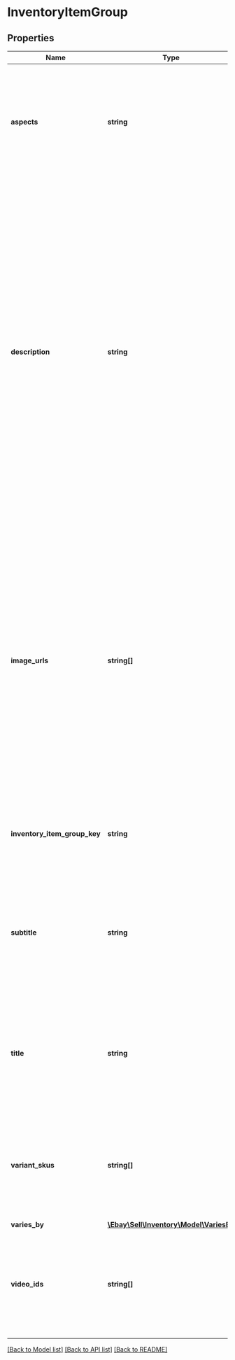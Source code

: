 # InventoryItemGroup

## Properties
Name | Type | Description | Notes
------------ | ------------- | ------------- | -------------
**aspects** | **string** | This is a collection of item specifics (aka product aspects) name-value pairs that are shared by all product variations within the inventory item group. Common aspects for the inventory item group are not immediately required upon creating an inventory item group, but these aspects will be required before the first offer of the group is published. Common aspects for a men&#x27;s t-shirt might be pattern and sleeve length. Below is an example of the proper JSON syntax to use when manually inputting item specifics. Note that one item specific name, such as &#x27;Features&#x27;, can have more than one value. If an item specific name has more than one value, each value is delimited with a comma.&lt;br&gt; &lt;pre&gt;&lt;code&gt;\&quot;aspects\&quot;: {&lt;br&gt; \&quot;pattern\&quot;: [\&quot;solid\&quot;],&lt;br&gt; \&quot;sleeves\&quot;: [\&quot;short\&quot;]&lt;br&gt; }&lt;/code&gt;&lt;/pre&gt;This container is always returned if one or more offers associated with the inventory item group have been published, and is only returned if set for an inventory item group if that group has yet to have any offers published.&lt;br&gt; | [optional] 
**description** | **string** | The description of the inventory item group. This description should fully describe the product and the variations of the product that are available in the inventory item group, since this description will ultimately become the listing description once the first offer of the group is published. This field is not initially required when first creating an inventory item group, but will be required before the first offer of the group is published. &lt;br&gt;&lt;br&gt;&lt;span class&#x3D;\&quot;tablenote\&quot;&gt; &lt;strong&gt;Note:&lt;/strong&gt; Since this description will ultimately  become the listing description in a multiple-variation listing, the seller should omit the &lt;strong&gt;listingDescription&lt;/strong&gt; field when creating the offers for each variation. If they include the &lt;strong&gt;listingDescription&lt;/strong&gt; field for the individual offer(s) in an item group, the text in that field for a published offer will overwrite the text provided in this &lt;strong&gt;description&lt;/strong&gt; field for the inventory item group.&lt;/span&gt;&lt;br&gt;&lt;br&gt;HTML tags and markup can be used in this field, but each character counts toward the max length limit.&lt;br&gt;&lt;br&gt;&lt;span class&#x3D;\&quot;tablenote\&quot;&gt; &lt;strong&gt;Note:&lt;/strong&gt; To ensure that their short listing description is optimized when viewed on mobile devices, sellers should strongly consider using eBay&#x27;s &lt;a href&#x3D;\&quot;https://pages.ebay.com/sell/itemdescription/customizeyoursummary.html \&quot; target&#x3D;\&quot;_blank\&quot;&gt;View Item description summary feature&lt;/a&gt; when listing their items. Keep in mind that the &#x27;short&#x27; listing description is what prospective buyers first see when they view the listing on a mobile device. The &#x27;full&#x27; listing description is also available to mobile users when they click on the short listing description, but the full description is not automatically optimized for viewing in mobile devices, and many users won&#x27;t even drill down to the full description.&lt;br&gt;&lt;br&gt; Using HTML div and span tag attributes, this feature allows sellers to customize and fully control the short listing description that is displayed to prospective buyers when viewing the listing on a mobile device. The short listing description on mobile devices is limited to 800 characters, and whenever the full listing description (provided in this field, in UI, or seller tool) exceeds this limit, eBay uses a special algorithm to derive the best possible short listing description within the 800-character limit. However, due to some short listing description content being removed, it is definitely not ideal for the seller, and could lead to a bad buyer experience and possibly to a Significantly not as described (SNAD) case, since the buyer may not get complete details on the item when viewing the short listing description. See the eBay help page for more details on using the HTML div and span tags.&lt;/span&gt;&lt;br&gt;&lt;br&gt;This field is always returned if one or more offers associated with the inventory item group have been published, and is only returned if set for an inventory item group if that group has yet to have any offers published.&lt;br&gt;&lt;br&gt;&lt;strong&gt;Max Length&lt;/strong&gt;: 500000 (which includes HTML markup/tags)&lt;br&gt; | [optional] 
**image_urls** | **string[]** | An array of one or more links to images for the inventory item group. URLs must use the \&quot;HTTPS\&quot; protocol. Images can be self-hosted by the seller, or sellers can use the &lt;a href&#x3D;\&quot;/Devzone/XML/docs/Reference/eBay/UploadSiteHostedPictures.html \&quot; target&#x3D;\&quot;_blank\&quot;&gt;UploadSiteHostedPictures&lt;/a&gt; call of the Trading API to upload images to an eBay Picture Server. If successful, the response of the &lt;a href&#x3D;\&quot;/Devzone/XML/docs/Reference/eBay/UploadSiteHostedPictures.html \&quot; target&#x3D;\&quot;_blank\&quot;&gt;UploadSiteHostedPictures&lt;/a&gt; call will contain a full URL to the image on an eBay Picture Server. This is the URL that will be passed in through the &lt;strong&gt;imageUrls&lt;/strong&gt; array. &lt;br&gt;&lt;br&gt; Before any offer can be published, at least one image must exist for the offer. Links to images can either be passed in through this &lt;strong&gt;imageUrls&lt;/strong&gt; container, or they can be passed in through the &lt;strong&gt;product.imageUrls&lt;/strong&gt; container when creating each inventory item in the group. If the &lt;strong&gt;variesBy.aspectsImageVariesBy&lt;/strong&gt; field is used to specify the main product aspect where the variations vary, the links to the images must be passed in through this &lt;strong&gt;imageUrls&lt;/strong&gt; container, and there should be a picture for each variation. So, if the &lt;strong&gt;variesBy.aspectsImageVariesBy&lt;/strong&gt; field is set to &lt;code&gt;Color&lt;/code&gt;, a link should be included to an image demonstrating each available color in the group.&lt;br&gt;&lt;br&gt;In almost any category at no cost, sellers can include up to 24 pictures in one listing. For inventory items that are a part of an inventory item group/multiple-variation listings, a maximum of 12 pictures may be used per inventory item in the group. Motor vehicle listings are an exception. The number of included pictures in motor vehicle listings depend on the selected vehicle package (see &lt;a href&#x3D;\&quot;https://www.ebay.com/help/selling/fees-credits-invoices/motors-fees?id&#x3D;4127 \&quot; target&#x3D;\&quot;_blank\&quot;&gt;Fees for selling vehicles on eBay Motors&lt;/a&gt;).&lt;br&gt;&lt;br&gt; This container will always be returned for an inventory item group that has at least one published offer since a published offer will always have at least one picture, but this container will only be returned if defined for inventory item groups that have yet to have any published offers. | [optional] 
**inventory_item_group_key** | **string** | This is the unique identifier of the inventory item group. This identifier is created by the seller when an inventory item group is created. &lt;br&gt;&lt;br&gt;&lt;span class&#x3D;\&quot;tablenote\&quot;&gt;&lt;b&gt;Note:&lt;/b&gt; This field is only applicable to the &lt;strong&gt;getInventoryItemGroup&lt;/strong&gt; call and not to the &lt;strong&gt;createOrReplaceInventoryItemGroup&lt;/strong&gt; call. In the &lt;strong&gt;createOrReplaceInventoryItemGroup&lt;/strong&gt; call, the &lt;strong&gt;inventoryItemGroupKey&lt;/strong&gt; value is passed into the end of the call URI instead. &lt;/span&gt; | [optional] 
**subtitle** | **string** | A subtitle is an optional listing feature that allows the seller to provide more information about the product, possibly including keywords that may assist with search results. An additional listing fee will be charged to the seller if a subtitle is used. For more information on using listing subtitles on the US site, see the &lt;a href&#x3D;\&quot;https://pages.ebay.com/help/sell/itemsubtitle.html \&quot; target&#x3D;\&quot;_blank\&quot;&gt;Adding a subtitle to your listings&lt;/a&gt; help page. &lt;br&gt;&lt;br&gt;&lt;span class&#x3D;\&quot;tablenote\&quot;&gt; &lt;strong&gt;Note:&lt;/strong&gt; Since this subtitle will ultimately  become the subtitle in a multiple-variation listing, the seller should not include the &lt;strong&gt;subtitle&lt;/strong&gt; field when creating the inventory items that are members of the group. If they do include the &lt;strong&gt;subtitle&lt;/strong&gt; field in an inventory item record, the text in that field will overwrite the text provided in this &lt;strong&gt;subtitle&lt;/strong&gt; field for each inventory item in the group that is published.&lt;/span&gt;&lt;br&gt;&lt;br&gt;This field will only be returned if set for an inventory item.&lt;br&gt;&lt;br&gt;&lt;strong&gt;Max Length&lt;/strong&gt;: 55&lt;br&gt; | [optional] 
**title** | **string** | The title of the inventory item group. This title will ultimately become the listing title once the first offer of the group is published. This field is not initially required when first creating an inventory item group, but will be required before the first offer of the group is published.&lt;br&gt;&lt;br&gt;&lt;span class&#x3D;\&quot;tablenote\&quot;&gt; &lt;strong&gt;Note:&lt;/strong&gt; Since this title will ultimately  become the listing title in a multiple-variation listing, the seller should omit the &lt;strong&gt;title&lt;/strong&gt; field when creating the inventory items that are members of the group. If they do include the &lt;strong&gt;title&lt;/strong&gt; field in an inventory item record, the text in that field will overwrite the text provided in this &lt;strong&gt;title&lt;/strong&gt; field for each inventory item in the group that is published.&lt;/span&gt;&lt;br&gt;&lt;br&gt; This field is always returned if one or more offers associated with the inventory item group have been published, and is only returned if set for an inventory item group if that group has yet to have any offers published.&lt;br&gt;&lt;br&gt;&lt;strong&gt;Max Length&lt;/strong&gt;: 80 &lt;br&gt; | [optional] 
**variant_skus** | **string[]** | This required container is used to assign individual inventory items to the inventory item group. Multiple SKU values are passed in to this container. If updating an existing inventory item group, the seller should make sure that all member SKU values are passed in, as long as the seller wants that SKU to remain in the group.&lt;br&gt;&lt;br&gt; It is also possible to add or remove SKUs with a &lt;strong&gt;createOrReplaceInventoryItemGroup&lt;/strong&gt; call. If the seller wants to remove a SKU from the group, that seller will just omit that SKU value from this container to remove that inventory item/SKU from the inventory item group and any published, multiple-variation listing. However, a variation cannot be removed from the group if that variation has one or more sales for that listing. A workaround for this is to set that variation&#x27;s quantity to &lt;code&gt;0&lt;/code&gt; and it will be &#x27;grayed out&#x27; in the View Item page.&lt;br&gt;&lt;br&gt;This container is always returned. | [optional] 
**varies_by** | [**\Ebay\Sell\Inventory\Model\VariesBy**](VariesBy.md) |  | [optional] 
**video_ids** | **string[]** | An array of one or more &lt;b&gt;videoId&lt;/b&gt; values for the inventory item group. A video ID is a unique identifier that is automatically created by eBay when a seller successfully uploads a video to eBay using the  &lt;a href&#x3D;\&quot;/api-docs/commerce/media/resources/video/methods/uploadVideo \&quot; target&#x3D;\&quot;_blank\&quot;&gt;uploadVideo&lt;/a&gt; method of the &lt;a href&#x3D;\&quot;/api-docs/commerce/media/overview.html \&quot; target&#x3D;\&quot;_blank\&quot;&gt;Media API&lt;/a&gt;.&lt;br&gt;&lt;br&gt;For information on supported marketplaces and platforms, as well as other requirements and limitations of video support, please refer to &lt;a href&#x3D;\&quot;/api-docs/sell/static/inventory/managing-video-media.html \&quot; target&#x3D;\&quot;_blank\&quot;&gt;Managing videos&lt;/a&gt;.&lt;br&gt;&lt;br&gt;&lt;span class&#x3D;\&quot;tablenote\&quot;&gt;&lt;b&gt;Note:&lt;/b&gt; Only one video per listing is supported.&lt;/span&gt; | [optional] 

[[Back to Model list]](../../README.md#documentation-for-models) [[Back to API list]](../../README.md#documentation-for-api-endpoints) [[Back to README]](../../README.md)

